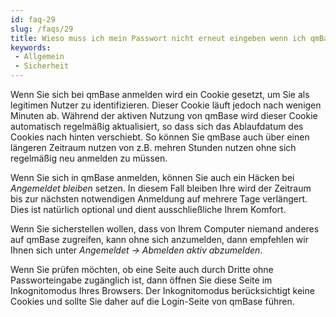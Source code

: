 ```yaml
---
id: faq-29
slug: /faqs/29
title: Wieso muss ich mein Passwort nicht erneut eingeben wenn ich qmBase aufrufe
keywords:
 - Allgemein
 - Sicherheit
---
```

Wenn Sie sich bei qmBase anmelden wird ein Cookie gesetzt, um Sie als legitimen Nutzer zu identifizieren. Dieser Cookie läuft jedoch nach wenigen Minuten ab. Während der aktiven Nutzung von qmBase wird dieser Cookie automatisch regelmäßig aktualisiert, so dass sich das Ablaufdatum des Cookies nach hinten verschiebt. So können Sie qmBase auch über einen längeren Zeitraum nutzen von z.B. mehren Stunden nutzen ohne sich regelmäßig neu anmelden zu müssen. 

Wenn Sie sich in qmBase anmelden, können Sie auch ein Häcken bei *Angemeldet bleiben* setzen. In diesem Fall bleiben Ihre wird der Zeitraum bis zur nächsten notwendigen Anmeldung auf mehrere Tage verlängert. Dies ist natürlich optional und dient ausschließliche Ihrem Komfort.

Wenn Sie sicherstellen wollen, dass von Ihrem Computer niemand anderes auf qmBase zugreifen, kann ohne sich anzumelden, dann empfehlen wir Ihnen sich unter *Angemeldet -> Abmelden aktiv abzumelden*.

Wenn Sie prüfen möchten, ob eine Seite auch durch Dritte ohne Passworteingabe zugänglich ist, dann öffnen Sie diese Seite im Inkognitomodus Ihres Browsers. Der Inkognitomodus berücksichtigt keine Cookies und sollte Sie daher auf die Login-Seite von qmBase führen. 